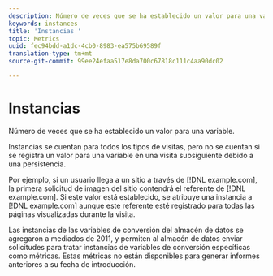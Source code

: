 ```yaml
---
description: Número de veces que se ha establecido un valor para una variable.
keywords: instances
title: 'Instancias '
topic: Metrics
uuid: fec94bdd-a1dc-4cb0-8983-ea575b69589f
translation-type: tm+mt
source-git-commit: 99ee24efaa517e8da700c67818c111c4aa90dc02

---
```



# Instancias

Número de veces que se ha establecido un valor para una variable.

Instancias  se cuentan para todos los tipos de visitas, pero no se cuentan si se registra un valor para una variable en una visita subsiguiente debido a una persistencia.

Por ejemplo, si un usuario llega a un sitio a través de [!DNL example.com], la primera solicitud de imagen del sitio contendrá el referente de [!DNL example.com]. Si este valor está establecido, se atribuye una instancia a [!DNL example.com] aunque este referente esté registrado para todas las páginas visualizadas durante la visita.

Las instancias de las variables de conversión del almacén de datos se agregaron a mediados de 2011, y permiten al almacén de datos enviar solicitudes para tratar instancias de variables de conversión específicas como métricas. Estas métricas no están disponibles para generar informes anteriores a su fecha de introducción.
